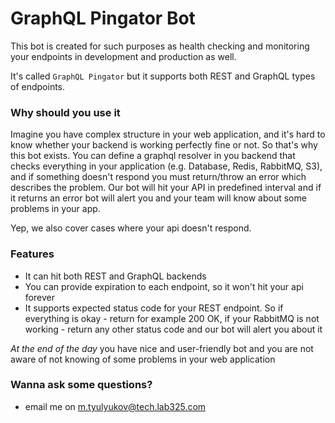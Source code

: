 # GraphQL Pingator Bot

This bot is created for such purposes as health checking and monitoring your endpoints in development and production as well. 

It's called ```GraphQL Pingator``` but it supports both REST and GraphQL types of endpoints.

### Why should you use it

Imagine you have complex structure in your web application, and it's hard to know whether your backend is working perfectly fine or not. So that's why this bot exists. You can define a graphql resolver in you backend that checks everything in your application (e.g. Database, Redis, RabbitMQ, S3), and if something doesn't respond you must return/throw an error which describes the problem. Our bot will hit your API in predefined interval and if it returns an error bot will alert you and your team will know about some problems in your app. 

Yep, we also cover cases where your api doesn't respond.

### Features
- It can hit both REST and GraphQL backends
- You can provide expiration to each endpoint, so it won't hit your api forever
- It supports expected status code for your REST endpoint. So if everything is okay - return for example 200 OK, if your RabbitMQ is not working - return any other status code and our bot will alert you about it

*At the end of the day* you have nice and user-friendly bot and you are not aware of not knowing of some problems in your web application

### Wanna ask some questions?
- email me on m.tyulyukov@tech.lab325.com
